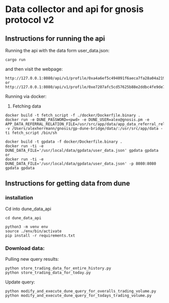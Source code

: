 # Data collector and api for gnosis protocol v2

## Instructions for running the api

Running the api with the data form user_data.json:
```
cargo run
```


and then visit the webpage:

```
http://127.0.0.1:8080/api/v1/profile/0xa4a6ef5c494091f6aeca7fa28a04a219dd0f31b5
or
http://127.0.0.1:8080/api/v1/profile/0xe7207afc5cd57625b88e2ddbc4fe9de794a76b0f
```

Running via docker:

1. Fetching data
```
docker build -t fetch_script -f ./docker/Dockerfile.binary .
docker run -e DUNE_PASSWORD=<pwd> -e DUNE_USER=alex@gnosis.pm -e APP_DATA_REFERRAL_RELATION_FILE=/usr/src/app/data/app_data_referral_relationship.json -v /Users/alexherrmann/gnosis/gp-dune-bridge/data/:/usr/src/app/data -ti fetch_script /bin/sh

docker build -t gpdata -f docker/Dockerfile.binary . 
docker run -ti -e DUNE_DATA_FILE='/usr/local/data/gpdata/user_data.json' gpdata gpdata
or
docker run -ti -e DUNE_DATA_FILE='/usr/local/data/gpdata/user_data.json' -p 8080:8080 gpdata gpdata             
```

## Instructions for getting data from dune


### installation
Cd into dune_data_api
```
cd dune_data_api
```

```
python3 -m venv env
source ./env/bin/activate
pip install -r requirements.txt
```

### Download data:

Pulling new query results:

```
python store_trading_data_for_entire_history.py
python store_trading_data_for_today.py
```


Update query:
```
python modify_and_execute_dune_query_for_overalls_trading_volume.py
python modify_and_execute_dune_query_for_todays_trading_volume.py
```